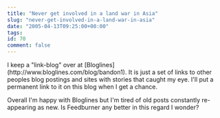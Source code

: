 ```yaml
---
title: "Never get involved in a land war in Asia"
slug: "never-get-involved-in-a-land-war-in-asia"
date: "2005-04-13T09:25:00+00:00"
tags:
id: 70
comment: false
---
```


<div style="clear:both;"></div>I keep a "link-blog" over at [Bloglines](http://www.bloglines.com/blog/bandon1). It is just a set of links to other peoples blog postings and sites with stories that caught my eye. I'll put a permanent link to it on this blog when I get a chance.

Overall I'm happy with Bloglines but I'm tired of old posts constantly re-appearing as new. Is Feedburner any better in this regard I wonder?<div style="clear:both; padding-bottom: 0.25em;"></div>
